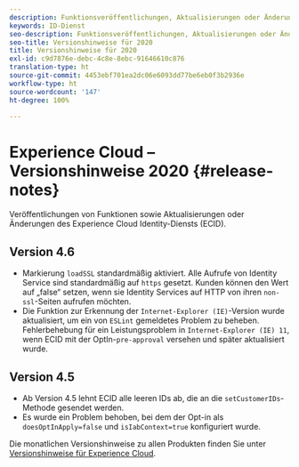 ```yaml
---
description: Funktionsveröffentlichungen, Aktualisierungen oder Änderungen des Experience Cloud Identity-Diensts.
keywords: ID-Dienst
seo-description: Funktionsveröffentlichungen, Aktualisierungen oder Änderungen des Experience Cloud Identity-Diensts.
seo-title: Versionshinweise für 2020
title: Versionshinweise für 2020
exl-id: c9d7876e-debc-4c8e-8ebc-91646610c876
translation-type: ht
source-git-commit: 4453ebf701ea2dc06e6093dd77be6eb0f3b2936e
workflow-type: ht
source-wordcount: '147'
ht-degree: 100%

---
```


# Experience Cloud – Versionshinweise 2020 {#release-notes}

Veröffentlichungen von Funktionen sowie Aktualisierungen oder Änderungen des Experience Cloud Identity-Diensts (ECID).

## Version 4.6

* Markierung `loadSSL` standardmäßig aktiviert. Alle Aufrufe von Identity Service sind standardmäßig auf `https` gesetzt.  Kunden können den Wert auf „false“ setzen, wenn sie Identity Services auf HTTP von ihren `non-ssl`-Seiten aufrufen möchten.
* Die Funktion zur Erkennung der `Internet-Explorer (IE)`-Version wurde aktualisiert, um ein von `ESLint` gemeldetes Problem zu beheben.
Fehlerbehebung für ein Leistungsproblem in `Internet-Explorer (IE) 11`, wenn ECID mit der OptIn-`pre-approval` versehen und später aktualisiert wurde.

## Version 4.5

* Ab Version 4.5 lehnt ECID alle leeren IDs ab, die an die `setCustomerIDs`-Methode gesendet werden.
* Es wurde ein Problem behoben, bei dem der Opt-in als `doesOptInApply=false` und `isIabContext=true` konfiguriert wurde.

Die monatlichen Versionshinweise zu allen Produkten finden Sie unter [Versionshinweise für Experience Cloud](https://docs.adobe.com/content/help/de-DE/release-notes/experience-cloud/current.html).
